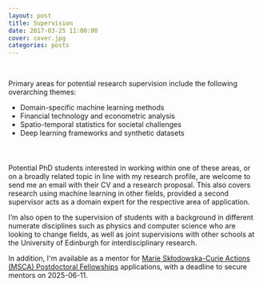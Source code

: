 ```yaml
---
layout: post
title: Supervision
date: 2017-03-25 11:00:00
cover: cover.jpg
categories: posts
---
```


<br>

Primary areas for potential research supervision include the following overarching themes:

<!--
* Applied machine learning
* Humanitarian analytics
* Financial economics
* Criminal justice
-->

<!--
* Applied machine learning
* Financial econometrics
* Geospatial analysis
* Criminal justice
-->

<!--
* Bayesian inference and applied machine learning
* Geospatial statistics and time series analysis
* Financial technology and econometrics
* Criminology and criminal justice
-->

<!--
* Pure and applied machine and deep learning
* Bayesian inference and generative models
* Financial technology and econometrics
* Spatio-temporal analysis in society
* Cosmology and galaxy evolution
-->

<!--
* Machine learning and generative modelling
* Bayesian inference and sampling methods
* Financial technology and econometrics
* Spatio-temporal analysis applications
-->

<!--
* Theory and applications of machine learning
* Financial technology and econometric analysis
* Spatio-temporal statistics for societal challenges
* Deep learning frameworks and synthetic datasets
* AI in cosmology in collaboration with other schools
-->

<!--
* Applications of machine and deep learning
* Financial technology and econometric analysis
* Spatio-temporal statistics for societal challenges
* Synthetic data and privacy-preserving techniques
-->

* Domain-specific machine learning methods
* Financial technology and econometric analysis
* Spatio-temporal statistics for societal challenges
* Deep learning frameworks and synthetic datasets

<div style="height:25px;font-size:1px;">&nbsp;</div>

Potential PhD students interested in working within one of these areas, or on a broadly related topic in line with my research profile, are welcome to send me an email with their CV and a research proposal. This also covers research using machine learning in other fields, provided a second supervisor acts as a domain expert for the respective area of application.

I’m also open to the supervision of students with a background in different numerate disciplines such as physics and computer science who are looking to change fields, as well as joint supervisions with other schools at the University of Edinburgh for interdisciplinary research.

In addition, I'm available as a mentor for [Marie Skłodowska-Curie Actions (MSCA) Postdoctoral Fellowships](https://www.business-school.ed.ac.uk/about/news/marie-sklodowska-curie-actions-msca-postdoctoral-fellowship) applications, with a deadline to secure mentors on 2025-06-11.

<!--Potential PhD and master's students interested in working within one of these areas, or on a broadly related topic in line with my research profile, are welcome to send me an email with their CV and a research proposal. I'm also open to the supervision of students with a background in different numerate disciplines such as physics and computer science who are looking to change fields, as well as joint supervisions with other schools at the University of Edinburgh.-->

<!--
I'm likely to ignore expressions of interest written by generative AI programmes.
-->

<br>
